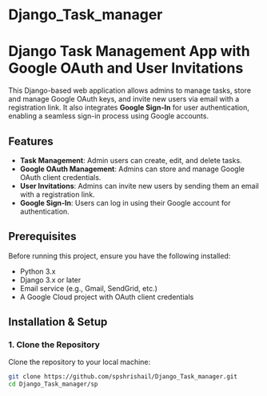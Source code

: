 ﻿# Django_Task_manager
# Django Task Management App with Google OAuth and User Invitations

This Django-based web application allows admins to manage tasks, store and manage Google OAuth keys, and invite new users via email with a registration link. It also integrates **Google Sign-In** for user authentication, enabling a seamless sign-in process using Google accounts.

## Features

- **Task Management**: Admin users can create, edit, and delete tasks.
- **Google OAuth Management**: Admins can store and manage Google OAuth client credentials.
- **User Invitations**: Admins can invite new users by sending them an email with a registration link.
- **Google Sign-In**: Users can log in using their Google account for authentication.

## Prerequisites

Before running this project, ensure you have the following installed:

- Python 3.x
- Django 3.x or later
- Email service (e.g., Gmail, SendGrid, etc.)
- A Google Cloud project with OAuth client credentials

## Installation & Setup

### 1. Clone the Repository

Clone the repository to your local machine:

```bash
git clone https://github.com/spshrishail/Django_Task_manager.git
cd Django_Task_manager/sp
